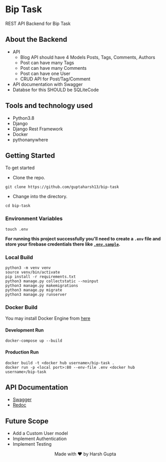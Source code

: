 # Bip Task

REST API Backend for Bip Task

## About the Backend

- API
  - Blog API should have 4 Models Posts, Tags, Comments, Authors
  - Post can have many Tags
  - Post can have many Comments
  - Post can have one User
  - CRUD API for Post/Tag/Comment
- API documentation with Swagger
- Databse for this SHOULD be SQLiteCode

## Tools and technology used

- Python3.8
- Django
- Django Rest Framework
- Docker
- pythonanywhere

## Getting Started

To get started

- Clone the repo.

```shell
git clone https://github.com/guptaharsh13/bip-task
```

- Change into the directory.

```shell
cd bip-task
```

### Environment Variables

```shell
touch .env
```

**For running this project successfully you'll need to create a `.env` file and store your firebase credentials there like [`.env.sample`](https://github.com/guptaharsh13/bip-task/tree/master/.env.sample).**

### Local Build

```shell
python3 -m venv venv
source venv/bin/activate
pip install -r requirements.txt
python3 manage.py collectstatic --noinput
python3 manage.py makemigrations
python3 manage.py migrate
python3 manage.py runserver
```

### Docker Build

You may install Docker Engine from [here](https://docs.docker.com/engine/install/)

#### Development Run

```shell
docker-compose up --build
```

#### Production Run

```shell
docker build -t <docker hub username>/bip-task .
docker run -p <local port>:80 --env-file .env <docker hub username>/bip-task
```

## API Documentation

- [Swagger](https://hg242322.pythonanywhere.com/swagger/)
- [Redoc](https://hg242322.pythonanywhere.com/redoc/)

## Future Scope

- Add a Custom User model
- Implement Authentication
- Implement Testing

<p align="center">Made with ❤ by Harsh Gupta</p>
